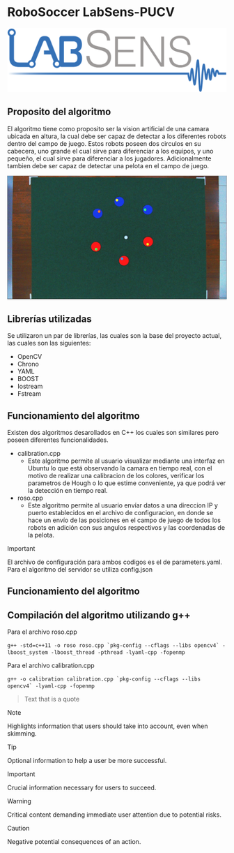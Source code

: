 # RoboSoccer LabSens-PUCV
![Alt text](images/labsens.png)

## Proposito del algoritmo
El algoritmo tiene como proposito ser la vision artificial de una camara ubicada en altura, la cual debe ser capaz de detectar a los diferentes robots dentro del campo de juego. Estos robots poseen dos circulos en su cabecera, uno grande el cual sirve para diferenciar a los equipos, y uno pequeño, el cual sirve para diferenciar a los jugadores. Adicionalmente tambien debe ser capaz de detectar una pelota en el campo de juego.

![Alt text](images/cancha.png)

## Librerías utilizadas
Se utilizaron un par de librerías, las cuales son la base del proyecto actual, las cuales son las siguientes:
- OpenCV
- Chrono
- YAML
- BOOST
- Iostream
- Fstream

## Funcionamiento del algoritmo
Existen dos algoritmos desarollados en C++ los cuales son similares pero poseen diferentes funcionalidades.
- calibration.cpp
    - Este algoritmo permite al usuario visualizar mediante una interfaz en Ubuntu lo que está observando la camara en tiempo real, con el motivo de realizar una calibracion de los colores, verificar los parametros de Hough o lo que estime conveniente, ya que podrá ver la detección en tiempo real.
- roso.cpp
    - Este algoritmo permite al usuario envíar datos a una direccion IP y puerto establecidos en el archivo de configuracion, en donde se hace un envío de las posiciones en el campo de juego de todos los robots en adición con sus angulos respectivos y las coordenadas de la pelota. 

> [!IMPORTANT]
> El archivo de configuración para ambos codigos es el de parameters.yaml. Para el algoritmo del servidor se utiliza config.json

## Funcionamiento del algoritmo

## Compilación del algoritmo utilizando g++

Para el archivo roso.cpp
```
g++ -std=c++11 -o roso roso.cpp `pkg-config --cflags --libs opencv4` -lboost_system -lboost_thread -pthread -lyaml-cpp -fopenmp
```
Para el archivo calibration.cpp

```
g++ -o calibration calibration.cpp `pkg-config --cflags --libs opencv4` -lyaml-cpp -fopenmp
```


> Text that is a quote

> [!NOTE]
> Highlights information that users should take into account, even when skimming.

> [!TIP]
> Optional information to help a user be more successful.

> [!IMPORTANT]
> Crucial information necessary for users to succeed.

> [!WARNING]
> Critical content demanding immediate user attention due to potential risks.

> [!CAUTION]
> Negative potential consequences of an action.







